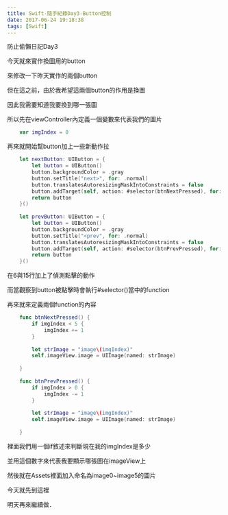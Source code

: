 ```yaml
---
title: Swift-隨手紀錄Day3-Button控制
date: 2017-06-24 19:18:38
tags: [Swift]
---
```


防止偷懶日記Day3

今天就來實作換圖用的button

來修改一下昨天實作的兩個button

<!--more-->

但在這之前，由於我希望這兩個button的作用是換圖

因此我需要知道我要換到哪一張圖

所以先在viewController內定義一個變數來代表我們的圖片


```swift
	var imgIndex = 0
```

再來就開始幫button加上一些新動作拉


```swift
    let nextButton: UIButton = {
        let button = UIButton()
        button.backgroundColor = .gray
        button.setTitle("next>", for: .normal)
        button.translatesAutoresizingMaskIntoConstraints = false
        button.addTarget(self, action: #selector(btnNextPressed), for: .touchUpInside)
        return button
    }()
    
    let prevButton: UIButton = {
        let button = UIButton()
        button.backgroundColor = .gray
        button.setTitle("<prev", for: .normal)
        button.translatesAutoresizingMaskIntoConstraints = false
        button.addTarget(self, action: #selector(btnPrevPressed), for: .touchUpInside)
        return button
    }()
```

在6與15行加上了偵測點擊的動作

而當觀察到button被點擊時會執行#selector()當中的function

再來就來定義兩個function的內容

```swift
    func btnNextPressed() {
        if imgIndex < 5 {
            imgIndex += 1
        }
        
        let strImage = "image\(imgIndex)"
        self.imageView.image = UIImage(named: strImage)
        
    }
    
    func btnPrevPressed() {
        if imgIndex > 0 {
            imgIndex -= 1
        }
        
        let strImage = "image\(imgIndex)"
        self.imageView.image = UIImage(named: strImage)
        
    }
```

裡面我們用一個if敘述來判斷現在我的imgIndex是多少

並用這個數字來代表我要顯示哪張圖在imageView上

然後就在Assets裡面加入命名為image0~image5的圖片

今天就先到這裡

明天再來繼續做．



